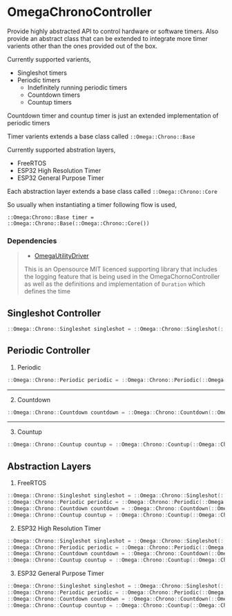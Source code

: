 # OmegaChronoController
 
 Provide highly abstracted API to control hardware or software timers. Also provide an abstract class that can be extended to integrate more timer varients other than the ones provided out of the box. 
 
 Currently supported varients,
 - Singleshot timers
 - Periodic timers
 	- Indefinitely running periodic timers
	- Countdown timers
	- Countup timers

 Countdown timer and countup timer is just an extended implementation of periodic timers

 Timer varients extends a base class called `::Omega::Chrono::Base`

 Currently supported abstration layers,
 - FreeRTOS
 - ESP32 High Resolution Timer
 - ESP32 General Purpose Timer

 Each abstraction layer extends a base class called `::Omega::Chrono::Core`

 So usually when instantiating a timer following flow is used,

 `::Omega:Chrono::Base timer = ::Omega::Chrono::Base(::Omega::Chrono::Core())`

### Dependencies
>- [OmegaUtilityDriver](https://github.com/Omegaki113r/OmegaUtilityDriver "OmegaUtilityDriver")
>
> This is an Opensource MIT licenced supporting library that includes the logging feature that is being used in the OmegaChornoController as well as the definitions and implementation of ``Duration`` which defines the time
 
## Singleshot Controller

```cpp
::Omega::Chrono::Singleshot singleshot = ::Omega::Chrono::Singleshot(::Omega::Chrono::Core());
```

## Periodic Controller

1. Periodic

```cpp
::Omega::Chrono::Periodic periodic = ::Omega::Chrono::Periodic(::Omega::Chrono::Core());
```
---
2. Countdown

```cpp
::Omega::Chrono::Countdown countdown = ::Omega::Chrono::Countdown(::Omega::Chrono::Core());
```
---
3. Countup

```cpp
::Omega::Chrono::Countup countup = ::Omega::Chrono::Countup(::Omega::Chrono::Core());
```


## Abstraction Layers
1. FreeRTOS
```cpp
::Omega::Chrono::Singleshot singleshot = ::Omega::Chrono::Singleshot(::Omega::Chrono::FreeRTOS());
::Omega::Chrono::Periodic periodic = ::Omega::Chrono::Periodic(::Omega::Chrono::FreeRTOS());
::Omega::Chrono::Countdown countdown = ::Omega::Chrono::Countdown(::Omega::Chrono::FreeRTOS());
::Omega::Chrono::Countup countup = ::Omega::Chrono::Countup(::Omega::Chrono::FreeRTOS());
```

2. ESP32 High Resolution Timer
```cpp
::Omega::Chrono::Singleshot singleshot = ::Omega::Chrono::Singleshot(::Omega::Chrono::ESP32xxHiRes());
::Omega::Chrono::Periodic periodic = ::Omega::Chrono::Periodic(::Omega::Chrono::ESP32xxHiRes());
::Omega::Chrono::Countdown countdown = ::Omega::Chrono::Countdown(::Omega::Chrono::ESP32xxHiRes());
::Omega::Chrono::Countup countup = ::Omega::Chrono::Countup(::Omega::Chrono::ESP32xxHiRes());
```
3. ESP32 General Purpose Timer
```cpp
::Omega::Chrono::Singleshot singleshot = ::Omega::Chrono::Singleshot(::Omega::Chrono::ESP32xxGP());
::Omega::Chrono::Periodic periodic = ::Omega::Chrono::Periodic(::Omega::Chrono::ESP32xxGP());
::Omega::Chrono::Countdown countdown = ::Omega::Chrono::Countdown(::Omega::Chrono::ESP32xxGP());
::Omega::Chrono::Countup countup = ::Omega::Chrono::Countup(::Omega::Chrono::ESP32xxGP());
```
